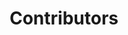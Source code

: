 ---
title: Contributors
description: Meet the contributors who bring you high-quality content on Fireship.io.
---